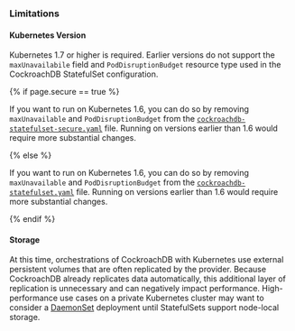 ### Limitations

#### Kubernetes Version

Kubernetes 1.7 or higher is required. Earlier versions do not support the `maxUnavailabile` field and `PodDisruptionBudget` resource type used in the CockroachDB StatefulSet configuration.

{% if page.secure == true %}

If you want to run on Kubernetes 1.6, you can do so by removing `maxUnavailable` and `PodDisruptionBudget` from the [`cockroachdb-statefulset-secure.yaml`](https://github.com/cockroachdb/cockroach/blob/master/cloud/kubernetes/cockroachdb-statefulset-secure.yaml) file. Running on versions earlier than 1.6 would require more substantial changes.

{% else %}

If you want to run on Kubernetes 1.6, you can do so by removing `maxUnavailable` and `PodDisruptionBudget` from the [`cockroachdb-statefulset.yaml`](https://github.com/cockroachdb/cockroach/blob/master/cloud/kubernetes/cockroachdb-statefulset.yaml) file. Running on versions earlier than 1.6 would require more substantial changes.

{% endif %}

#### Storage

At this time, orchestrations of CockroachDB with Kubernetes use external persistent volumes that are often replicated by the provider. Because CockroachDB already replicates data automatically, this additional layer of replication is unnecessary and can negatively impact performance. High-performance use cases on a private Kubernetes cluster may want to consider a [DaemonSet](https://kubernetes.io/docs/concepts/workloads/controllers/daemonset/) deployment until StatefulSets support node-local storage.

